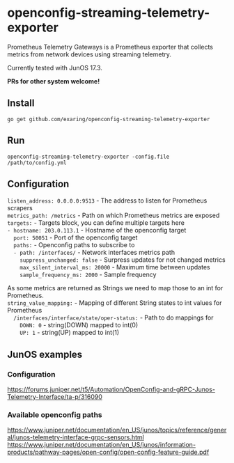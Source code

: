# openconfig-streaming-telemetry-exporter

Prometheus Telemetry Gateways is a Prometheus exporter that collects metrics from network devices using streaming telemetry.

Currently tested with JunOS 17.3. 

**PRs for other system welcome!**

## Install
```go get github.com/exaring/openconfig-streaming-telemetry-exporter```

## Run
```openconfig-streaming-telemetry-exporter -config.file /path/to/config.yml```

## Configuration
`listen_address: 0.0.0.0:9513` - The address to listen for Prometheus scrapers  
`metrics_path: /metrics` - Path on which Prometheus metrics are exposed  
`targets:` - Targets block, you can define multiple targets here  
`- hostname: 203.0.113.1` - Hostname of the openconfig target  
`  port: 50051` - Port of the openconfig target  
`  paths:` - Openconfig paths to subscribe to  
`  - path: /interfaces/` - Network interfaces metrics path  
`    suppress_unchanged: false` - Surpress updates for not changed metrics  
`    max_silent_interval_ms: 20000` - Maximum time between updates  
`    sample_frequency_ms: 2000` - Sample frequency  

As some metrics are returned as Strings we need to map those to an int for Prometheus.  
`string_value_mapping:` - Mapping of different String states to int values for Prometheus  
`  /interfaces/interface/state/oper-status:` - Path to do mappings for  
`    DOWN: 0` - string(DOWN) mapped to int(0)  
`    UP: 1` - string(UP) mapped to int(1)  

## JunOS examples

### Configuration
https://forums.juniper.net/t5/Automation/OpenConfig-and-gRPC-Junos-Telemetry-Interface/ta-p/316090

### Available openconfig paths
https://www.juniper.net/documentation/en_US/junos/topics/reference/general/junos-telemetry-interface-grpc-sensors.html
https://www.juniper.net/documentation/en_US/junos/information-products/pathway-pages/open-config/open-config-feature-guide.pdf